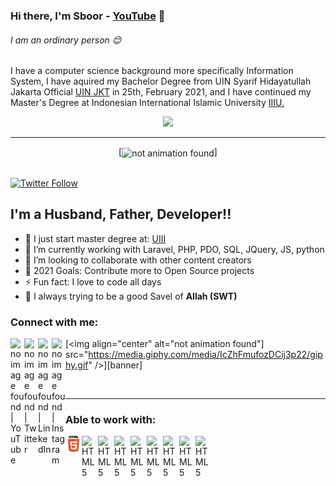 ### Hi there, I'm Sboor - [YouTube][youtube] 👋
###### I am an ordinary person 😊
<span>
  <p>
      I have a computer science background more specifically Information System, I have aquired my Bachelor Degree from  UIN Syarif Hidayatullah Jakarta Official             <a href="https://www.uinjkt.ac.id/" target="blank">UIN JKT</a> in 25th, February 2021, and I have continued my Master's Degree at Indonesian International      Islamic University <a href="https://uiii.ac.id/" target="blank">IIIU.</a>
     
  </p>
  </span>


<div id="header" align="center">
  <img src="https://media.giphy.com/media/M9gbBd9nbDrOTu1Mqx/giphy.gif" width="100"/>
</div>

<hr id="header" align="center">
  <div id="header" align="center">
        [<img align="center" alt="not animation found"] src="https://media.giphy.com/media/IcZhFmufozDCij3p22/giphy.gif" width="400" hight="150"/>]
 </div>

<br>

[![Twitter Follow](https://img.shields.io/twitter/follow/SaboorJanHamedi?color=1DA1F2&logo=twitter&style=for-the-badge)](https://twitter.com/SaboorJanHamedi)


## I'm a Husband, Father, Developer!!


- 🔭 I just start master degree at: [UIII][website]
- 🌱 I’m currently working with Laravel, PHP, PDO, SQL, JQuery, JS, python
- 👯 I’m looking to collaborate with other content creators
- 🥅 2021 Goals: Contribute more to Open Source projects
- ⚡ Fun fact: I love to code all days
- 🤲 I always trying to be a good Savel of **Allah (SWT)**

### Connect with me:
[<img align="left" alt="no image found | YouTube"    width="22px" src="https://cdn.jsdelivr.net/npm/simple-icons@v3/icons/youtube.svg" />][youtube]
[<img align="left" alt="no image found | Twitter"    width="22px" src="https://cdn.jsdelivr.net/npm/simple-icons@v3/icons/twitter.svg" />][twitter]
[<img align="left" alt="no image found | LinkedIn"   width="22px" src="https://cdn.jsdelivr.net/npm/simple-icons@v3/icons/linkedin.svg" />][linkedin]
[<img align="left" alt="no image found | Instagram"  width="22px" src="https://cdn.jsdelivr.net/npm/simple-icons@v3/icons/instagram.svg" />][instagram]
[<img align="center" alt="not animation found"] src="https://media.giphy.com/media/IcZhFmufozDCij3p22/giphy.gif" />][banner]

<br />
<hr />

### Able to work with:
[<img align="left" alt="HTML5" width="26px" src="https://raw.githubusercontent.com/github/explore/80688e429a7d4ef2fca1e82350fe8e3517d3494d/topics/html/html.png" />][HTML]
[<img align="left" alt="HTML5" width="26px" src="https://user-images.githubusercontent.com/37004821/132941682-3b544b07-3f7c-481c-9284-bd1364f8a20a.png" />][css]
[<img align="left" alt="HTML5" width="26px" src="https://user-images.githubusercontent.com/37004821/132941604-7823d86e-5c68-433b-b1c0-042b49089cf7.png" />][laravel]
[<img align="left" alt="HTML5" width="26px" src="https://user-images.githubusercontent.com/37004821/132941707-3dae440f-dd47-4854-b5ca-300e139c006c.png" />][php]
[<img align="left" alt="HTML5" width="26px" src="https://user-images.githubusercontent.com/37004821/132941756-2535d689-bc82-471b-90f8-d95869c7faef.png" />][js]
[<img align="left" alt="HTML5" width="26px" src="https://icon-library.com/images/jquery-icon-png/jquery-icon-png-7.jpg" />][jquery]
[<img align="left" alt="HTML5" width="26px" src="https://www.mysql.com/common/logos/logo-mysql-170x115.png" />][mysql]
[<img align="left" alt="HTML5" width="26px" src="https://user-images.githubusercontent.com/37004821/132941866-3cba3e72-777d-44ea-b591-e17def955344.png" />][sql]
[<img align="left" alt="HTML5" width="26px" src="https://user-images.githubusercontent.com/37004821/132941920-711b23b2-2f5b-41d4-b9c8-e2e7078f9607.png" />][python]





[website]: https://uiii.ac.id/
[course]: http://vsCodeHero.com
[twitter]: https://twitter.com/SaboorJanHamedi
[youtube]: https://www.youtube.com/channel/UC3IpKT--89eZFoELNkXrghQ
[instagram]: https://www.instagram.com/hamedisaboor/
[linkedin]: https://www.linkedin.com/in/saboor-hamedi-51a167158/
[HTML]: https://www.w3schools.com/html/html_intro.asp
[css]: https://devdocs.io/css/
[laravel]: https://laravel.com/
[php]: https://www.php.net/docs.php
[js]: https://developer.mozilla.org/en-US/docs/Web/JavaScript
[jquery]: https://api.jquery.com/
[mysql]: https://dev.mysql.com/doc/
[sql]: https://docs.microsoft.com/en-us/sql/?view=sql-server-ver15
[python]: https://docs.python.org/3/
[website]: https://www.uinjkt.ac.id/

